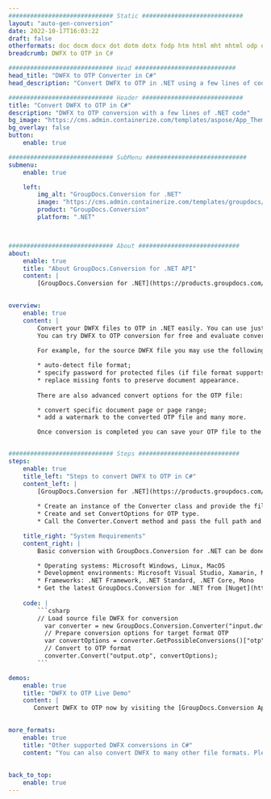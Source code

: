 ```yaml
---
############################# Static ############################
layout: "auto-gen-conversion"
date: 2022-10-17T16:03:22
draft: false
otherformats: doc docm docx dot dotm dotx fodp htm html mht mhtml odp odt otp pot potm potx pps ppsm ppsx ppt pptm pptx rtf
breadcrumb: DWFX to OTP in C#

############################# Head ############################
head_title: "DWFX to OTP Converter in C#"
head_description: "Convert DWFX to OTP in .NET using a few lines of code. Use the GroupDocs Document Conversion API to convert over 160 file formats."

############################# Header ############################
title: "Convert DWFX to OTP in C#"
description: "DWFX to OTP conversion with a few lines of .NET code"
bg_image: "https://cms.admin.containerize.com/templates/aspose/App_Themes/V3/images/bg/header1.png"
bg_overlay: false
button:
    enable: true

############################# SubMenu ############################
submenu:
    enable: true

    left:
        img_alt: "GroupDocs.Conversion for .NET"
        image: "https://cms.admin.containerize.com/templates/groupdocs/images/product-logos/90x90-noborder/groupdocs-conversion-net.png"
        product: "GroupDocs.Conversion"
        platform: ".NET"



############################# About ############################
about:
    enable: true
    title: "About GroupDocs.Conversion for .NET API"
    content: |
        [GroupDocs.Conversion for .NET](https://products.groupdocs.com/conversion/net/) can be used to convert Microsoft Word, Excel, PowerPoint, PDF, Visio and other formats. GroupDocs.Conversion is a standalone API that is suitable for back-end and internal systems where high performance is required. It does not depend on any software such as Microsoft or Open Office.
    

overview:
    enable: true
    content: |
        Convert your DWFX files to OTP in .NET easily. You can use just a couple of C# code lines in any platform of your choice like - Windows, Linux, macOS.
        You can try DWFX to OTP conversion for free and evaluate conversion results quality.  Along with simple file conversion scenarios you can try more advanced options for loading source DWFX file and for saving output OTP result. 
        
        For example, for the source DWFX file you may use the following load options:

        * auto-detect file format;
        * specify password for protected files (if file format supports it);
        * replace missing fonts to preserve document appearance.
        
        There are also advanced convert options for the OTP file:

        * convert specific document page or page range;
        * add a watermark to the converted OTP file and many more.

        Once conversion is completed you can save your OTP file to the local file path or any third-party storage like FTP, Amazon S3, Google Drive, Dropbox etc. Please note - to convert DWFX to OTP there is no need for any additional software installed - like MS Office, Open Office, Adobe Acrobat Reader etc.


############################# Steps ############################
steps:
    enable: true
    title_left: "Steps to convert DWFX to OTP in C#"
    content_left: |
        [GroupDocs.Conversion for .NET](https://products.groupdocs.com/conversion/net/) makes it easy for developers to convert a DWFX file to OTP with a few lines of code.
        
        * Create an instance of the Converter class and provide the file DWFX with the full path
        * Create and set ConvertOptions for OTP type.
        * Call the Converter.Convert method and pass the full path and format (OTP) as a parameter

    title_right: "System Requirements"
    content_right: |
        Basic conversion with GroupDocs.Conversion for .NET can be done in just a few simple steps. Our APIs are supported on all major platforms and operating systems. Before executing the code below, make sure you have the following prerequisites installed on your system.

        * Operating systems: Microsoft Windows, Linux, MacOS
        * Development environments: Microsoft Visual Studio, Xamarin, MonoDevelop
        * Frameworks: .NET Framework, .NET Standard, .NET Core, Mono
        * Get the latest GroupDocs.Conversion for .NET from [Nuget](https://www.nuget.org/packages/groupdocs.conversion)
         
    code: |
        ```csharp    
        // Load source file DWFX for conversion
          var converter = new GroupDocs.Conversion.Converter("input.dwfx");
          // Prepare conversion options for target format OTP
          var convertOptions = converter.GetPossibleConversions()["otp"].ConvertOptions;
          // Convert to OTP format
          converter.Convert("output.otp", convertOptions);
        ```

demos:
    enable: true
    title: "DWFX to OTP Live Demo"
    content: |
       Convert DWFX to OTP now by visiting the [GroupDocs.Conversion App](https://products.groupdocs.app/conversion/family) website. Online demo has the following advantages
          

more_formats:
    enable: true
    title: "Other supported DWFX conversions in C#"
    content: "You can also convert DWFX to many other file formats. Please see the list below."
       
       
back_to_top:
    enable: true
---
```

